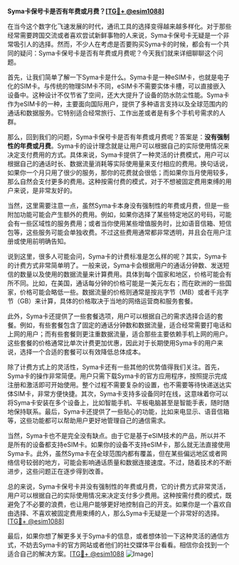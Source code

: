 **Syma卡保号卡是否有年费或月费？[[TG💪+ @esim1088](https://t.me/s/esim1088)]**

在当今这个数字化飞速发展的时代，通讯工具的选择变得越来越多样化。对于那些经常需要跨国交流或者喜欢尝试新鲜事物的人来说，Syma卡保号卡无疑是一个非常吸引人的选择。然而，不少人在考虑是否要购买Syma卡的时候，都会有一个共同的疑问：Syma卡保号卡是否有年费或月费呢？今天我们就来详细聊聊这个问题。

首先，让我们简单了解一下Syma卡是什么。Syma卡是一种eSIM卡，也就是电子化的SIM卡。与传统的物理SIM卡不同，eSIM卡不需要实体卡槽，可以直接嵌入设备中。这种设计不仅节省了空间，还大大提升了设备的防水防尘性能。Syma卡作为eSIM卡的一种，主要面向国际用户，提供了多种语言支持以及全球范围内的通话和数据服务。它特别适合经常旅行、工作出差或者是有多个手机号需求的人群。

那么，回到我们的问题，Syma卡保号卡是否有年费或月费呢？答案是：**没有强制性的年费或月费**。Syma卡的设计理念就是让用户可以根据自己的实际使用情况来决定支付费用的方式。具体来说，Syma卡提供了一种灵活的计费模式，用户可以根据自己的通话时长、数据流量消耗等实际使用量来支付相应的费用。换句话说，如果你一个月只用了很少的服务，那你的花费就会很低；而如果你当月使用较多，那么自然会支付更多的费用。这种按需付费的模式，对于不想被固定费用束缚的用户来说，是非常友好的。

当然，这里需要注意一点，虽然Syma卡本身没有强制性的年费或月费，但是一些附加功能可能会产生额外的费用。例如，如果你选择了某些特定地区的号码，可能会有一些区域性的服务费用；或者当你使用某些增值服务时，比如语音信箱、短信包等，这些服务可能会单独收费。不过这些费用通常都非常透明，并且会在用户注册或使用前明确告知。

说到这里，很多人可能会问，Syma卡的计费标准是怎么样的呢？其实，Syma卡的计费方式非常简单明了。一般来说，Syma卡会根据用户的通话分钟数、发送短信的数量以及使用的数据流量来计算费用。具体到每个国家和地区，价格可能会有所不同。比如，在美国，通话每分钟的价格可能是一美元左右；而在欧洲的一些国家，价格可能会略低一些。数据流量的价格则通常是按兆字节（MB）或者千兆字节（GB）来计算，具体的价格取决于当地的网络运营商和服务套餐。

此外，Syma卡还提供了一些套餐选项，用户可以根据自己的需求选择合适的套餐。例如，有些套餐包含了固定的通话分钟数和数据流量，适合经常需要打电话和上网的用户；而有些套餐则更注重数据流量，适合那些主要依赖手机上网的用户。这些套餐的价格通常比单次计费更加优惠，因此对于长期使用Syma卡的用户来说，选择一个合适的套餐可以有效降低总体成本。

除了计费方式上的灵活性，Syma卡还有一些其他的优势值得我们关注。首先，Syma卡的操作非常简便。用户只需下载Syma卡的官方应用程序，按照提示完成注册和激活即可开始使用。整个过程不需要复杂的设置，也不需要等待快递送达实体SIM卡，非常方便快捷。其次，Syma卡支持多设备同时在线，这意味着你可以将Syma卡安装在多个设备上，比如智能手机、平板电脑甚至是智能手表，随时随地保持联系。最后，Syma卡还提供了一些贴心的功能，比如来电显示、语音信箱等，这些功能都可以帮助用户更好地管理自己的通信需求。

当然，Syma卡也不是完全没有缺点。由于它是基于eSIM技术的产品，所以并不是所有的设备都支持eSIM卡。如果你的设备不支持eSIM卡，那么就无法直接使用Syma卡。此外，虽然Syma卡在全球范围内都有覆盖，但在某些偏远地区或者网络信号较弱的地方，可能会影响通话质量和数据连接速度。不过，随着技术的不断进步，这些问题正在逐步得到改善。

总的来说，Syma卡保号卡并没有强制性的年费或月费，它的计费方式非常灵活，用户可以根据自己的实际使用情况来决定支付多少费用。这种按需付费的模式，既避免了不必要的浪费，也让用户能够更好地控制自己的开支。如果你是一个喜欢自由选择、不喜欢被固定费用束缚的人，那么Syma卡无疑是一个非常好的选择。[[TG💪+ @esim1088](https://t.me/s/esim1088)]

最后，如果你想了解更多关于Syma卡的信息，或者想体验一下这种灵活的通信方式，不妨去Syma卡的官方网站或者他们的社交媒体平台看看。相信你会找到一个适合自己的解决方案。[[TG💪+ @esim1088](https://t.me/s/esim1088) ![Image](https://i.postimg.cc/4NQfJmqS/Snipaste-2025-05-13-00-14-12.png)]